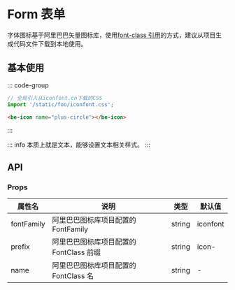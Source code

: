 # Form 表单

字体图标基于阿里巴巴矢量图标库，使用[font-class 引用](https://www.iconfont.cn/help/detail?spm=a313x.help_detail.i1.d8d11a391.13be3a817pVR7H&helptype=code)的方式，建议从项目生成代码文件下载到本地使用。

## 基本使用

::: code-group

```ts [main.ts]
// 全局引入从iconfont.cn下载的CSS
import '/static/foo/iconfont.css';
```

```html [template]
<be-icon name="plus-circle"></be-icon>
```

:::

<ExampleIframe url="/pages/icon/basic" height="70px"></ExampleIframe>

::: info
本质上就是文本，能够设置文本相关样式。
:::

## API

### Props

| 属性名     | 说明                                    | 类型   | 默认值   |
| ---------- | --------------------------------------- | ------ | -------- |
| fontFamily | 阿里巴巴图标库项目配置的 FontFamily     | string | iconfont |
| prefix     | 阿里巴巴图标库项目配置的 FontClass 前缀 | string | icon-    |
| name       | 阿里巴巴图标库项目配置的 FontClass 名   | string | -        |

<script setup lang="ts">
import ExampleIframe from "../src/ExampleIframe.vue";
</script>
